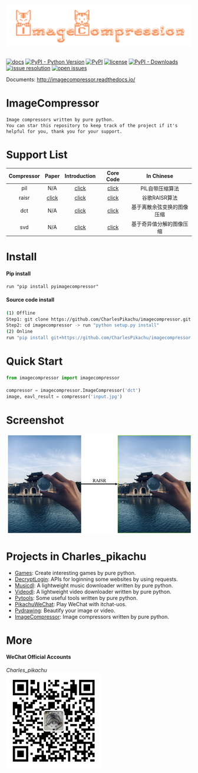<div align="center">
  <img src="./docs/logo.png" width="600"/>
</div>
<br />

[![docs](https://img.shields.io/badge/docs-latest-blue)](http://imagecompressor.readthedocs.io/)
[![PyPI - Python Version](https://img.shields.io/pypi/pyversions/pyimagecompressor)](https://pypi.org/project/pyimagecompressor/)
[![PyPI](https://img.shields.io/pypi/v/pyimagecompressor)](https://pypi.org/project/pyimagecompressor)
[![license](https://img.shields.io/github/license/CharlesPikachu/imagecompressor.svg)](https://github.com/CharlesPikachu/imagecompressor/blob/master/LICENSE)
[![PyPI - Downloads](https://pepy.tech/badge/pyimagecompressor)](https://pypi.org/project/pyimagecompressor/)
[![issue resolution](https://isitmaintained.com/badge/resolution/CharlesPikachu/imagecompressor.svg)](https://github.com/CharlesPikachu/imagecompressor/issues)
[![open issues](https://isitmaintained.com/badge/open/CharlesPikachu/imagecompressor.svg)](https://github.com/CharlesPikachu/imagecompressor/issues)

Documents: http://imagecompressor.readthedocs.io/


# ImageCompressor
```
Image compressors written by pure python.
You can star this repository to keep track of the project if it's helpful for you, thank you for your support.
```


# Support List
|   Compressor         |      Paper                                          | Introduction                                                  | Core Code                                                | In Chinese                    |
|   :----:             |      :----:                                         | :----:                                                        | :----:                                                   | :----:                        |
|   pil                |      N/A                                            | [click]()                                                     | [click](./imagecompressor/modules/compressors/pil.py)   | PIL自带压缩算法               |
|   raisr              |      [click](https://arxiv.org/pdf/1606.01299.pdf)  | [click]()                                                     | [click](./imagecompressor/modules/compressors/raisr.py) | 谷歌RAISR算法                 |
|   dct                |      N/A                                            | [click]()                                                     | [click](./imagecompressor/modules/compressors/dct.py)   | 基于离散余弦变换的图像压缩    |
|   svd                |      N/A                                            | [click]()                                                     | [click](./imagecompressor/modules/compressors/svd.py)   | 基于奇异值分解的图像压缩      |


# Install

#### Pip install
```
run "pip install pyimagecompressor"
```

#### Source code install
```sh
(1) Offline
Step1: git clone https://github.com/CharlesPikachu/imagecompressor.git
Step2: cd imagecompressor -> run "python setup.py install"
(2) Online
run "pip install git+https://github.com/CharlesPikachu/imagecompressor.git@master"
```


# Quick Start
```python
from imagecompressor import imagecompressor

compressor = imagecompressor.ImageCompressor('dct')
image, eavl_result = compressor('input.jpg')
```


# Screenshot
![img](./docs/screenshot.png)


# Projects in Charles_pikachu
- [Games](https://github.com/CharlesPikachu/Games): Create interesting games by pure python.
- [DecryptLogin](https://github.com/CharlesPikachu/DecryptLogin): APIs for loginning some websites by using requests.
- [Musicdl](https://github.com/CharlesPikachu/musicdl): A lightweight music downloader written by pure python.
- [Videodl](https://github.com/CharlesPikachu/videodl): A lightweight video downloader written by pure python.
- [Pytools](https://github.com/CharlesPikachu/pytools): Some useful tools written by pure python.
- [PikachuWeChat](https://github.com/CharlesPikachu/pikachuwechat): Play WeChat with itchat-uos.
- [Pydrawing](https://github.com/CharlesPikachu/pydrawing): Beautify your image or video.
- [ImageCompressor](https://github.com/CharlesPikachu/imagecompressor): Image compressors written by pure python.


# More
#### WeChat Official Accounts
*Charles_pikachu*  
![img](./docs/pikachu.jpg)